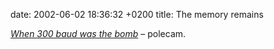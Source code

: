 date: 2002-06-02 18:36:32 +0200
title: The memory remains

<cite>[When 300 baud was the bomb](http://www.salon.com/technology/feature/2002/05/31/back_in_the_day/print.html '…na salon.com')</cite> – polecam.
